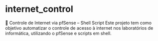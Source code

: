 # internet_control
🎯 Controle de Internet via pfSense – Shell Script Este projeto tem como objetivo automatizar o controle de acesso à internet nos laboratórios de informática, utilizando o pfSense e scripts em shell.
